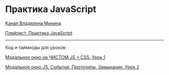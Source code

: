 # Практика JavaScript

[Канал Владилена Минина](https://www.youtube.com/c/VladilenMinin)

[Плейлист: Практика JavaScript](https://www.youtube.com/playlist?list=PLqKQF2ojwm3n-ufn3E-l6Y0VxDrj3hM5M)

---
Код и таймкоды для уроков:

[Модальное окно на ЧИСТОМ JS + CSS. Урок 1](https://github.com/xdpiqbx/minin-practice-js/tree/001-modal-clear-js-css)

[Модальное окно JS. События, Прототипы, Замыкания. Урок 2](https://github.com/xdpiqbx/minin-practice-js/tree/002-modal-events-proto-closures)
